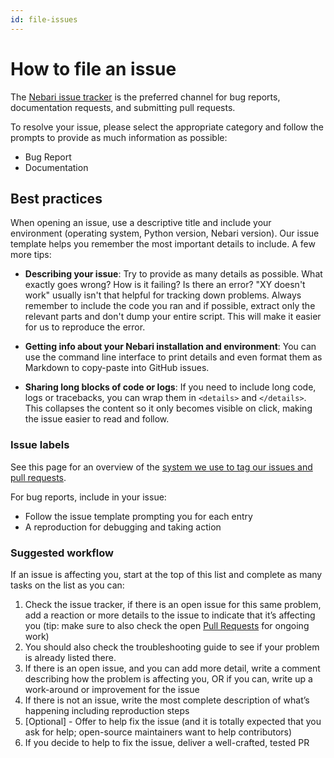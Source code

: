 ```yaml
---
id: file-issues
---
```


# How to file an issue

The [Nebari issue tracker][nebari-issues] is the preferred channel for bug reports, documentation requests, and
submitting pull requests.

To resolve your issue, please select the appropriate category and follow the prompts to provide as much information as
possible:

- Bug Report
- Documentation

## Best practices

When opening an issue, use a descriptive title and include your environment (operating system, Python version, Nebari
version). Our issue template helps you remember the most important details to include. A few more tips:

- **Describing your issue**: Try to provide as many details as possible. What exactly goes wrong? How is it failing? Is there an error? "XY doesn't work" usually isn't that helpful for tracking down problems. Always remember to include the code you ran and if possible, extract only the relevant parts and don't dump your entire script. This will make it easier for us to reproduce the error.

- **Getting info about your Nebari installation and environment**: You can use the command line interface to print details and even format them as Markdown to copy-paste into GitHub issues.

- **Sharing long blocks of code or logs**: If you need to include long code, logs or tracebacks, you can wrap them in `<details>` and `</details>`. This collapses the content so it only becomes visible on click, making the issue easier to read and follow.

### Issue labels

See this page for an overview of the [system we use to tag our issues and pull requests][nebari-labels].

For bug reports, include in your issue:

- Follow the issue template prompting you for each entry
- A reproduction for debugging and taking action

### Suggested workflow

If an issue is affecting you, start at the top of this list and complete as many tasks on the list as you can:

1. Check the issue tracker, if there is an open issue for this same problem, add a reaction or more details to the issue
   to indicate that it’s affecting you (tip: make sure to also check the open [Pull Requests][nebari-PRs] for ongoing work)
2. You should also check the troubleshooting guide to see if your problem is already listed there.
3. If there is an open issue, and you can add more detail, write a comment describing how the problem is affecting you,
   OR if you can, write up a work-around or improvement for the issue
4. If there is not an issue, write the most complete description of what’s happening including reproduction steps
5. [Optional] - Offer to help fix the issue (and it is totally expected that you ask for help; open-source maintainers want to help contributors)
6. If you decide to help to fix the issue, deliver a well-crafted, tested PR

[nebari-issues]: https://github.com/nebari-dev/nebari/issues
[nebari-labels]: https://github.com/nebari-dev/nebari/labels
[nebari-PRs]: https://github.com/nebari-dev/nebari/pulls
